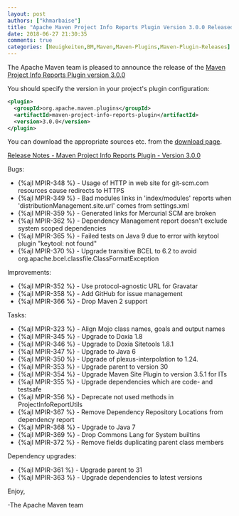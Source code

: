 ```yaml
---
layout: post
authors: ["khmarbaise"]
title: "Apache Maven Project Info Reports Plugin Version 3.0.0 Released"
date: 2018-06-27 21:30:35
comments: true
categories: [Neuigkeiten,BM,Maven,Maven-Plugins,Maven-Plugin-Releases]
---
```

The Apache Maven team is pleased to announce the release of the 
[Maven Project Info Reports Plugin version 3.0.0](https://maven.apache.org/plugins/maven-project-info-reports-plugin/)

You should specify the version in your project's plugin configuration:

```xml
<plugin>
  <groupId>org.apache.maven.plugins</groupId>
  <artifactId>maven-project-info-reports-plugin</artifactId>
  <version>3.0.0</version>
</plugin>
```

You can download the appropriate sources etc. from the 
[download page](https://maven.apache.org/plugins/maven-project-info-reports-plugin/download.cgi).

<!-- more --> 

[Release Notes - Maven Project Info Reports Plugin - Version 3.0.0]()


Bugs:

 * {%ajl MPIR-348 %} - Usage of HTTP in web site for git-scm.com resources cause redirects to HTTPS
 * {%ajl MPIR-349 %} - Bad modules links in 'index/modules' reports when 'distributionManagement.site.url' comes from settings.xml
 * {%ajl MPIR-359 %} - Generated links for Mercurial SCM are broken
 * {%ajl MPIR-362 %} - Dependency Management report doesn't exclude system scoped dependencies
 * {%ajl MPIR-365 %} - Failed tests on Java 9 due to error with keytool plugin "keytool: not found"
 * {%ajl MPIR-370 %} - Upgrade transitive BCEL to 6.2 to avoid org.apache.bcel.classfile.ClassFormatException

Improvements:

 * {%ajl MPIR-352 %} - Use protocol-agnostic URL for Gravatar
 * {%ajl MPIR-358 %} - Add GitHub for issue management
 * {%ajl MPIR-366 %} - Drop Maven 2 support

Tasks:

 * {%ajl MPIR-323 %} - Align Mojo class names, goals and output names
 * {%ajl MPIR-345 %} - Upgrade to Doxia 1.8
 * {%ajl MPIR-346 %} - Upgrade to Doxia Sitetools 1.8.1
 * {%ajl MPIR-347 %} - Upgrade to Java 6
 * {%ajl MPIR-350 %} - Upgrade of plexus-interpolation to 1.24.
 * {%ajl MPIR-353 %} - Upgrade parent to version 30
 * {%ajl MPIR-354 %} - Upgrade Maven Site Plugin to version 3.5.1 for ITs
 * {%ajl MPIR-355 %} - Upgrade dependencies which are code- and testsafe
 * {%ajl MPIR-356 %} - Deprecate not used methods in ProjectInfoReportUtils
 * {%ajl MPIR-367 %} - Remove Dependency Repository Locations from dependency report
 * {%ajl MPIR-368 %} - Upgrade to Java 7
 * {%ajl MPIR-369 %} - Drop Commons Lang for System builtins
 * {%ajl MPIR-372 %} - Remove fields duplicating parent class members

Dependency upgrades:

 * {%ajl MPIR-361 %} - Upgrade parent to 31
 * {%ajl MPIR-363 %} - Upgrade dependencies to latest versions


Enjoy,

-The Apache Maven team 
